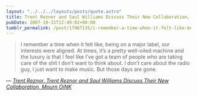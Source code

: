 ```yaml
---
layout: "../../../layouts/posts/quote.astro"
title: Trent Reznor and Saul Williams Discuss Their New Collaboration, Mourn OiNK
pubDate: 2007-10-31T12:49:02+00:00
tumblr_permalink: /post/17967135/i-remember-a-time-when-it-felt-like-being-on-a
---
```


> I remember a time when it felt like, being on a major label, our interests were aligned. At times, it&rsquo;s a pretty well-oiled machine and the luxury is that I feel like I&rsquo;ve got a team of people who are taking care of the shit I don&rsquo;t want to think about. I don&rsquo;t care about the radio guy, I just want to make music. But those days are gone.

— <cite>[Trent Reznor, _Trent Reznor and Saul Williams Discuss Their New Collaboration, Mourn OiNK_](https://www.vulture.com/2007/10/trent_reznor_and_saul_williams.html)</cite>
